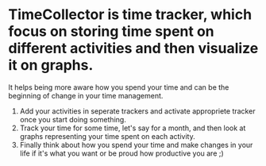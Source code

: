 # TimeCollector is time tracker, which focus on storing time spent on different activities and then visualize it on graphs. 

It helps being more aware how you spend your time and can be the beginning of change in your time management.  
  
1. Add your activities in seperate trackers and activate appropriete tracker once you start doing something.  
2. Track your time for some time, let's say for a month, and then look at graphs representing your time spent on each activity.   
3. Finally think about how you spend your time and make changes in your life if it's what you want or be proud how productive you are ;)
